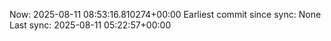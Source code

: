 Now: 2025-08-11 08:53:16.810274+00:00 Earliest commit since sync: None Last sync: 2025-08-11 05:22:57+00:00
